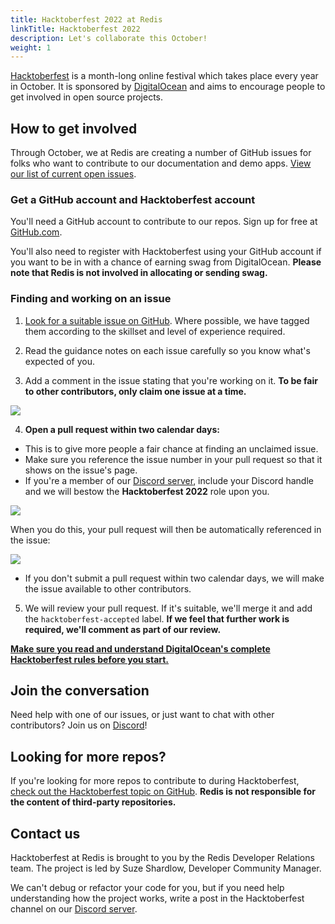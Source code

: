 ```yaml
---
title: Hacktoberfest 2022 at Redis
linkTitle: Hacktoberfest 2022
description: Let's collaborate this October!
weight: 1
---
```


[Hacktoberfest](https://hacktoberfest.com/) is a month-long online festival which takes place every year in October. It is sponsored by [DigitalOcean](https://www.digitalocean.com/) and aims to encourage people to get involved in open source projects.

## How to get involved
Through October, we at Redis are creating a number of GitHub issues for folks who want to contribute to our documentation and demo apps. [View our list of current open issues](https://github.com/search?l=&q=%23hacktoberfest+user%3Aredislabs-training+user%3Aredis+user%3Aredis-developer+user%3ANodeRedis+label%3Ahacktoberfest&state=open&type=Issues).

### Get a GitHub account and Hacktoberfest account
You'll need a GitHub account to contribute to our repos. Sign up for free at [GitHub.com](https://github.com/).

You'll also need to register with Hacktoberfest using your GitHub account if you want to be in with a chance of earning swag from DigitalOcean. **Please note that Redis is not involved in allocating or sending swag.**

### Finding and working on an issue
1. [Look for a suitable issue on GitHub](https://github.com/search?l=&q=%23hacktoberfest+user%3Aredislabs-training+user%3Aredis+user%3Aredis-developer+user%3ANodeRedis+label%3Ahacktoberfest&state=open&type=Issues). Where possible, we have tagged them according to the skillset and level of experience required.

2. Read the guidance notes on each issue carefully so you know what's expected of you.

3. Add a comment in the issue stating that you're working on it. **To be fair to other contributors, only claim one issue at a time.**

<img src="../images/asking_for_assignment.png">

4. **Open a pull request within two calendar days:**

- This is to give more people a fair chance at finding an unclaimed issue.
- Make sure you reference the issue number in your pull request so that it shows on the issue's page.
- If you're a member of our [Discord server](https://discord.gg/redis), include your Discord handle and we will bestow the **Hacktoberfest 2022** role upon you.

<img src="../images/pull_request.png">

When you do this, your pull request will then be automatically referenced in the issue:

<img src="../images/mention_issue_in_pr.png">

- If you don't submit a pull request within two calendar days, we will make the issue available to other contributors.

5. We will review your pull request. If it's suitable, we'll merge it and add the `hacktoberfest-accepted` label. **If we feel that further work is required, we'll comment as part of our review.**

**[Make sure you read and understand DigitalOcean's complete Hacktoberfest rules before you start.](https://hacktoberfest.com/participation/#pr-mr-details)**

## Join the conversation
Need help with one of our issues, or just want to chat with other contributors? Join us on [Discord](https://discord.gg/redis)!

## Looking for more repos?
If you're looking for more repos to contribute to during Hacktoberfest, [check out the Hacktoberfest topic on GitHub](https://github.com/topics/hacktoberfest). **Redis is not responsible for the content of third-party repositories.**

## Contact us

Hacktoberfest at Redis is brought to you by the Redis Developer Relations team.  The project is led by Suze Shardlow, Developer Community Manager.

We can't debug or refactor your code for you, but if you need help understanding how the project works, write a post in the Hacktoberfest channel on our [Discord server](https://discord.gg/redis).
